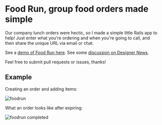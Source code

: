 # Food Run, group food orders made simple

Our company lunch orders were hectic, so I made a simple little Rails app to help! Just enter what you're ordering and when you're going to call, and then share the unique URL via email or chat. 

See a [demo of Food Run here](http://rails-beanstalk-env-whtsmmfrqr.elasticbeanstalk.com/). See some [discussion on Designer News](https://news.layervault.com/stories/49871-show-dn-group-lunch-orders-were-hectic-so-i-made-food-run).

Feel free to submit pull requests or issues, thanks!

## Example

Creating an order and adding items: 

![foodrun](https://cloud.githubusercontent.com/assets/1388077/7875749/0d6a49b4-058f-11e5-933f-0d27a57090fd.gif)

What an order looks like after expiring: 

![foodrun completed](https://cloud.githubusercontent.com/assets/1388077/7875751/0feb1132-058f-11e5-8617-8480a9d8c896.png)



